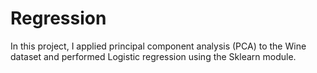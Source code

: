 # Regression
In this project, I applied principal component analysis (PCA) to the Wine dataset and performed Logistic regression using the Sklearn module.
